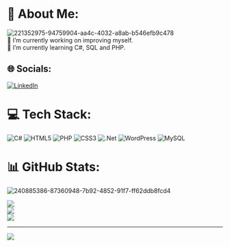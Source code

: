 

# 💫 About Me:



![221352975-94759904-aa4c-4032-a8ab-b546efb9c478](https://github.com/user-attachments/assets/eec9be1c-2c77-4888-a9f5-03d455667659) <br>
🔭 I’m currently working on improving myself.<br>
🌱 I’m currently learning C#, SQL and PHP.<br>





## 🌐 Socials:
[![LinkedIn](https://img.shields.io/badge/LinkedIn-%230077B5.svg?logo=linkedin&logoColor=white)](https://linkedin.com/in/MeldaKoc) 


# 💻 Tech Stack:
![C#](https://img.shields.io/badge/c%23-%23239120.svg?style=for-the-badge&logo=csharp&logoColor=white) ![HTML5](https://img.shields.io/badge/html5-%23E34F26.svg?style=for-the-badge&logo=html5&logoColor=white) ![PHP](https://img.shields.io/badge/php-%23777BB4.svg?style=for-the-badge&logo=php&logoColor=white) ![CSS3](https://img.shields.io/badge/css3-%231572B6.svg?style=for-the-badge&logo=css3&logoColor=white) ![.Net](https://img.shields.io/badge/.NET-5C2D91?style=for-the-badge&logo=.net&logoColor=white) ![WordPress](https://img.shields.io/badge/WordPress-%23117AC9.svg?style=for-the-badge&logo=WordPress&logoColor=white) ![MySQL](https://img.shields.io/badge/mysql-4479A1.svg?style=for-the-badge&logo=mysql&logoColor=white)





# 📊 GitHub Stats:

![240885386-87360948-7b92-4852-91f7-ff62ddb8fcd4](https://github.com/user-attachments/assets/9c8b1c99-6733-459f-a827-fd018c5cf896)


![](https://github-readme-stats.vercel.app/api?username=meldakc&theme=dark&hide_border=false&include_all_commits=false&count_private=false)<br/>
![](https://github-readme-streak-stats.herokuapp.com/?user=meldakc&theme=dark&hide_border=false)<br/>
![](https://github-readme-stats.vercel.app/api/top-langs/?username=meldakc&theme=dark&hide_border=false&include_all_commits=false&count_private=false&layout=compact)

---
[![](https://visitcount.itsvg.in/api?id=meldakc&icon=2&color=11)](https://visitcount.itsvg.in)

<!-- Proudly created with GPRM ( https://gprm.itsvg.in ) -->
